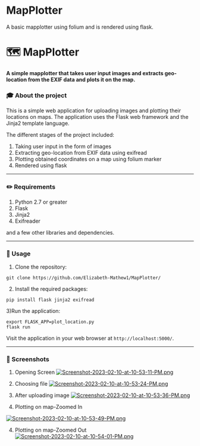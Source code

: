 # MapPlotter
A basic mapplotter using folium and is rendered using flask.
# :world_map:  MapPlotter
#### A simple mapplotter that takes user input images and extracts geo-location from the EXIF data and plots it on the map.

### :mortar_board:  About the project

This is a simple web application for uploading images and plotting their locations on maps. The application uses the Flask web framework and the Jinja2 template language.

The different stages of the project included:
  1) Taking user input in the form of images
  2) Extracting geo-location from EXIF data using exifread
  3) Plotting obtained coordinates on a map using folium marker
  4) Rendered using flask
  


---
### :pencil2: Requirements

1) Python 2.7 or greater
2) Flask
3) Jinja2
4) Exifreader

and a few other libraries and dependencies.

---
### :dart: Usage

1) Clone the repository:
```
git clone https://github.com/Elizabeth-Mathew1/MapPlotter/
```
2) Install the required packages:
```
pip install flask jinja2 exifread
```
3)Run the application:
```
export FLASK_APP=plot_location.py
flask run
```
Visit the application in your web browser at ```http://localhost:5000/```.




---
### :circus_tent: Screenshots
1) Opening Screen
[![Screenshot-2023-02-10-at-10-53-11-PM.png](https://i.postimg.cc/3NyWfbXt/Screenshot-2023-02-10-at-10-53-11-PM.png)](https://postimg.cc/CngFz768)

2) Choosing file
[![Screenshot-2023-02-10-at-10-53-24-PM.png](https://i.postimg.cc/BbDPQVjX/Screenshot-2023-02-10-at-10-53-24-PM.png)](https://postimg.cc/m1LgmVNs)

3) After uploading image
[![Screenshot-2023-02-10-at-10-53-36-PM.png](https://i.postimg.cc/wTGQBS4j/Screenshot-2023-02-10-at-10-53-36-PM.png)](https://postimg.cc/3d2vSbHs)

4) Plotting on map-Zoomed In

[![Screenshot-2023-02-10-at-10-53-49-PM.png](https://i.postimg.cc/yY17NGgt/Screenshot-2023-02-10-at-10-53-49-PM.png)](https://postimg.cc/Z0MG7VLx)

4) Plotting on map-Zoomed Out
[![Screenshot-2023-02-10-at-10-54-01-PM.png](https://i.postimg.cc/pXT34MnW/Screenshot-2023-02-10-at-10-54-01-PM.png)](https://postimg.cc/8s2yf3H9)
